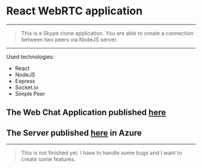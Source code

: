 # React WebRTC application

---

> This is a Skype clone application. You are able to create a connection between two peers via NodeJS server.

---

Used technologies:

- React
- NodeJS
- Express
- Socket.io
- Simple Peer

## **The Web Chat Application published [here](https://gerry9009.github.io/webrtc/)**

## **The Server published [here](https://gergo-webrtc-server.azurewebsites.net/) in Azure**

---

> This is not finished yet. I have to handle some bugs and I want to create some features.
